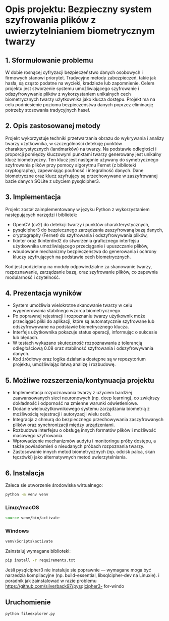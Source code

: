 # Opis projektu: Bezpieczny system szyfrowania plików z uwierzytelnianiem biometrycznym twarzy

## 1. Sformułowanie problemu  
W dobie rosnącej cyfryzacji bezpieczeństwo danych osobowych i firmowych stanowi priorytet. Tradycyjne metody zabezpieczeń, takie jak hasła, są często podatne na wycieki, kradzieże lub zapomnienie. Celem projektu jest stworzenie systemu umożliwiającego szyfrowanie i odszyfrowywanie plików z wykorzystaniem unikalnych cech biometrycznych twarzy użytkownika jako klucza dostępu. Projekt ma na celu podniesienie poziomu bezpieczeństwa danych poprzez eliminację potrzeby stosowania tradycyjnych haseł.

## 2. Opis zastosowanej metody  
Projekt wykorzystuje techniki przetwarzania obrazu do wykrywania i analizy twarzy użytkownika, w szczególności detekcję punktów charakterystycznych (landmarków) na twarzy. Na podstawie odległości i proporcji pomiędzy kluczowymi punktami twarzy generowany jest unikalny klucz biometryczny. Ten klucz jest następnie używany do symetrycznego szyfrowania plików przy pomocy algorytmu Fernet (z biblioteki cryptography), zapewniając poufność i integralność danych. Dane biometryczne oraz klucz szyfrujący są przechowywane w zaszyfrowanej bazie danych SQLite z użyciem pysqlcipher3.

## 3. Implementacja  
Projekt został zaimplementowany w języku Python z wykorzystaniem następujących narzędzi i bibliotek:  
- OpenCV (cv2) do detekcji twarzy i punktów charakterystycznych,  
- pysqlcipher3 do bezpiecznego zarządzania zaszyfrowaną bazą danych,  
- cryptography (Fernet) do szyfrowania i odszyfrowywania plików,  
- tkinter oraz tkinterdnd2 do stworzenia graficznego interfejsu użytkownika umożliwiającego przeciąganie i upuszczanie plików,  
- wbudowane mechanizmy bezpieczeństwa do generowania i ochrony kluczy szyfrujących na podstawie cech biometrycznych.

Kod jest podzielony na moduły odpowiedzialne za skanowanie twarzy, rozpoznawanie, zarządzanie bazą, oraz szyfrowanie plików, co zapewnia modularność i czytelność.

## 4. Prezentacja wyników  
- System umożliwia wielokrotne skanowanie twarzy w celu wygenerowania stabilnego wzorca biometrycznego.  
- Po poprawnej rejestracji i rozpoznaniu twarzy użytkownik może przeciągać pliki do aplikacji, które są automatycznie szyfrowane lub odszyfrowywane na podstawie biometrycznego klucza.  
- Interfejs użytkownika pokazuje status operacji, informując o sukcesie lub błędach.  
- W testach wykazano skuteczność rozpoznawania z tolerancją odległościową 0.08 oraz stabilność szyfrowania i odszyfrowywania danych.  
- Kod źródłowy oraz logika działania dostępne są w repozytorium projektu, umożliwiając łatwą analizę i rozbudowę.

## 5. Możliwe rozszerzenia/kontynuacja projektu  
- Implementacja rozpoznawania twarzy z użyciem bardziej zaawansowanych sieci neuronowych (np. deep learning), co zwiększy dokładność i odporność na zmienne warunki oświetleniowe.  
- Dodanie wieloużytkownikowego systemu zarządzania biometrią z możliwością rejestracji i autoryzacji wielu osób.  
- Integracja z chmurą do bezpiecznego przechowywania zaszyfrowanych plików oraz synchronizacji między urządzeniami.  
- Rozbudowa interfejsu o obsługę innych formatów plików i możliwość masowego szyfrowania.  
- Wprowadzenie mechanizmów audytu i monitoringu próby dostępu, a także powiadomień o nieudanych próbach rozpoznania twarzy.  
- Zastosowanie innych metod biometrycznych (np. odcisk palca, skan tęczówki) jako alternatywnych metod uwierzytelniania.


## 6. Instalacja

Zaleca sie utworzenie środowiska wirtualnego:
```bash
python -m venv venv
```

### Linux/macOS
```bash
source venv/bin/activate
```

### Windows

```bash
venv\Scripts\activate
```

Zainstaluj wymagane biblioteki:

```bash
pip install -r requirements.txt
```

Jeśli pysqlcipher3 nie instaluje sie poprawnie — wymagane moga być narzedzia
kompilacyjne (np. build-essential, libsqlcipher-dev na Linuxie). i poradnik
jak zainstalować w razie problemu https://github.com/silverback97/pysqlcipher3-
for-windo

## Uruchomienie

```bash
python fileexplorer.py
```